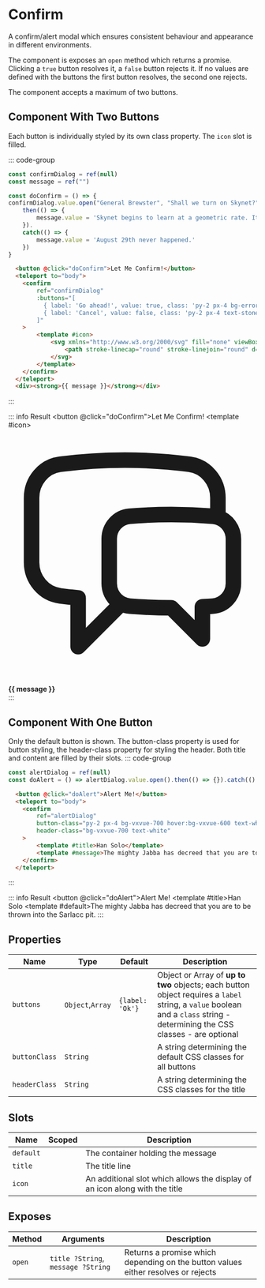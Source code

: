 <script setup>
    import Confirm from "../src/components/confirm.vue"
    import { ref } from "vue"

    const confirmDialog = ref(null) 
    const alertDialog = ref(null) 
    const message = ref("")
    
    const doConfirm = () => {
    confirmDialog.value.open("General Brewster", "Shall we turn on Skynet?").
        then(() => {
            message.value = 'Skynet begins to learn at a geometric rate. It becomes self-aware at 2:14 a.m. Eastern time, August 29th.'
        }).
        catch(() => {
            message.value = 'August 29th never happened.'
        })
    }
    const doAlert = () => alertDialog.value.open().then(() => {}).catch(() => {})
</script>

# Confirm

A confirm/alert modal which ensures consistent behaviour and appearance in different environments.

The component is exposes an `open` method which returns a promise. Clicking a `true` button resolves it, a `false` button rejects it. If no values are defined with the buttons the first button resolves, the second one rejects.

The component accepts a maximum of two buttons.

## Component With Two Buttons
Each button is individually styled by its own class property. The `icon` slot is filled.

::: code-group
```js
const confirmDialog = ref(null)
const message = ref("")

const doConfirm = () => {
confirmDialog.value.open("General Brewster", "Shall we turn on Skynet?").
    then(() => {
        message.value = 'Skynet begins to learn at a geometric rate. It becomes self-aware at 2:14 a.m. Eastern time, August 29th.'
    }).
    catch(() => {
        message.value = 'August 29th never happened.'
    })
}
```
``` html
  <button @click="doConfirm">Let Me Confirm!</button>
  <teleport to="body">
    <confirm
        ref="confirmDialog"
        :buttons="[
          { label: 'Go ahead!', value: true, class: 'py-2 px-4 bg-error-600 hover:bg-error-500 text-white rounded-md' },
          { label: 'Cancel', value: false, class: 'py-2 px-4 text-stone-700 hover:bg-stone-200 rounded-md' }
        ]"
    >
        <template #icon>
            <svg xmlns="http://www.w3.org/2000/svg" fill="none" viewBox="0 0 24 24" stroke-width="1.5" stroke="currentColor" class="size-12">
                <path stroke-linecap="round" stroke-linejoin="round" d="M20.25 8.511c.884.284 1.5 1.128 1.5 2.097v4.286c0 1.136-.847 2.1-1.98 2.193-.34.027-.68.052-1.02.072v3.091l-3-3c-1.354 0-2.694-.055-4.02-.163a2.115 2.115 0 0 1-.825-.242m9.345-8.334a2.126 2.126 0 0 0-.476-.095 48.64 48.64 0 0 0-8.048 0c-1.131.094-1.976 1.057-1.976 2.192v4.286c0 .837.46 1.58 1.155 1.951m9.345-8.334V6.637c0-1.621-1.152-3.026-2.76-3.235A48.455 48.455 0 0 0 11.25 3c-2.115 0-4.198.137-6.24.402-1.608.209-2.76 1.614-2.76 3.235v6.226c0 1.621 1.152 3.026 2.76 3.235.577.075 1.157.14 1.74.194V21l4.155-4.155" />
            </svg>
        </template>
    </confirm>
  </teleport>
  <div><strong>{{ message }}</strong></div>
```
:::

::: info Result
  <button @click="doConfirm">Let Me Confirm!</button>
  <teleport to="body">
    <confirm
        ref="confirmDialog"
        :buttons="[
          { label: 'Go ahead!', value: true, class: 'py-2 px-4 bg-error-600 hover:bg-error-500 text-white rounded-md' },
          { label: 'Cancel', value: false, class: 'py-2 px-4 text-stone-700 hover:bg-stone-200 rounded-md' }
        ]"
    >
        <template #icon>
            <svg xmlns="http://www.w3.org/2000/svg" fill="none" viewBox="0 0 24 24" stroke-width="1.5" stroke="currentColor" class="size-12">
                <path stroke-linecap="round" stroke-linejoin="round" d="M20.25 8.511c.884.284 1.5 1.128 1.5 2.097v4.286c0 1.136-.847 2.1-1.98 2.193-.34.027-.68.052-1.02.072v3.091l-3-3c-1.354 0-2.694-.055-4.02-.163a2.115 2.115 0 0 1-.825-.242m9.345-8.334a2.126 2.126 0 0 0-.476-.095 48.64 48.64 0 0 0-8.048 0c-1.131.094-1.976 1.057-1.976 2.192v4.286c0 .837.46 1.58 1.155 1.951m9.345-8.334V6.637c0-1.621-1.152-3.026-2.76-3.235A48.455 48.455 0 0 0 11.25 3c-2.115 0-4.198.137-6.24.402-1.608.209-2.76 1.614-2.76 3.235v6.226c0 1.621 1.152 3.026 2.76 3.235.577.075 1.157.14 1.74.194V21l4.155-4.155" />
            </svg>
        </template>
    </confirm>
  </teleport>
  <div><strong>{{ message }}</strong></div>
:::

## Component With One Button
Only the default button is shown. The button-class property is used for button styling, the header-class property for styling the header. Both title and content are filled by their slots.
::: code-group
```js
const alertDialog = ref(null)
const doAlert = () => alertDialog.value.open().then(() => {}).catch(() => {})
```
``` html
  <button @click="doAlert">Alert Me!</button>
  <teleport to="body">
    <confirm
        ref="alertDialog"
        button-class="py-2 px-4 bg-vxvue-700 hover:bg-vxvue-600 text-white"
        header-class="bg-vxvue-700 text-white"
    >
        <template #title>Han Solo</template>
        <template #message>The mighty Jabba has decreed that you are to be thrown into the Sarlacc pit.</template>
    </confirm>
  </teleport>
```
:::

::: info Result
  <button @click="doAlert">Alert Me!</button>
  <teleport to="body">
    <confirm
        ref="alertDialog"
        button-class="py-2 px-4 bg-vxvue-700 hover:bg-vxvue-600 text-white"
        header-class="bg-vxvue-700 text-white"
    >
        <template #title>Han Solo</template>
        <template #default>The mighty Jabba has decreed that you are to be thrown into the Sarlacc pit.</template>
    </confirm>
  </teleport>
:::

## Properties
| Name          | Type             | Default         | Description                                                                                                                                                                 |
|---------------|------------------|-----------------|-----------------------------------------------------------------------------------------------------------------------------------------------------------------------------|
| `buttons`     | `Object`,`Array` | `{label: 'Ok'}` | Object or Array of **up to two** objects; each button object requires a `label` string, a `value` boolean and a `class` string - determining the CSS classes - are optional |
| `buttonClass` | `String`         |                 | A string determining the default CSS classes for all buttons                                                                                                                |
| `headerClass` | `String`         |                 | A string determining the CSS classes for the title                                                                                                                          |

## Slots
| Name      | Scoped | Description                                                                 |
|-----------|--------|-----------------------------------------------------------------------------|
| `default` |        | The container holding the message                                           |
| `title`   |        | The title line                                                              |
| `icon`    |        | An additional slot which allows the display of an icon along with the title |

## Exposes
| Method  | Arguments                          | Description                                                                       |
|---------|------------------------------------|-----------------------------------------------------------------------------------|
| `open`  | `title ?String`, `message ?String` | Returns a promise which depending on the button values either resolves or rejects |
